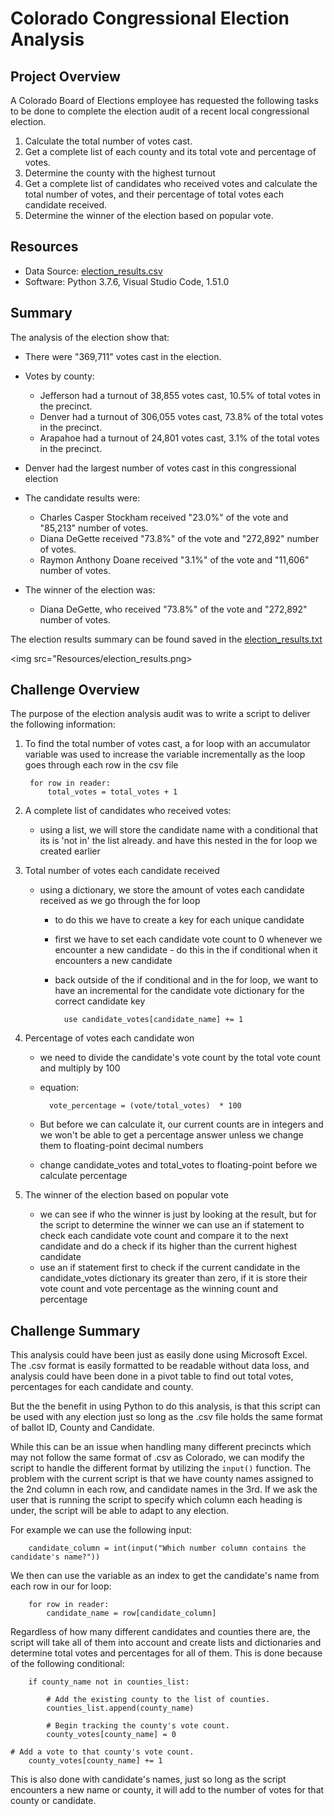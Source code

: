 # Colorado Congressional Election Analysis
## Project Overview 
A Colorado Board of Elections employee has requested the following tasks to be done to complete the election audit of a recent local congressional election.
1. Calculate the total number of votes cast. 
2. Get a complete list of each county and its total vote and percentage of votes.
3. Determine the county with the highest turnout
4. Get a complete list of candidates who received votes and calculate the total number of votes, and their percentage of total votes each candidate received. 
4. Determine the winner of the election based on popular vote.

## Resources 
- Data Source: [election_results.csv](Resources/election_results.csv)
- Software: Python 3.7.6, Visual Studio Code, 1.51.0

## Summary 
The analysis of the election show that: 
- There were "369,711" votes cast in the election. 
- Votes by county:
    - Jefferson had a turnout of 38,855 votes cast, 10.5% of total votes in the precinct.
    - Denver had a turnout of 306,055 votes cast, 73.8% of the total votes in the precinct.
    - Arapahoe had a turnout of 24,801 votes cast, 3.1% of the total votes in the precinct.
- Denver had the largest number of votes cast in this congressional election

- The candidate results were:
    - Charles Casper Stockham received "23.0%" of the vote and "85,213" number of votes. 
    - Diana DeGette received "73.8%" of the vote and "272,892" number of votes.
    - Raymon Anthony Doane received "3.1%" of the vote and "11,606" number of votes. 
- The winner of the election was:
    - Diana DeGette, who received "73.8%" of the vote and "272,892" number of votes.

The election results summary can be found saved in the [election_results.txt](analysis/election_analysis.net)

<img src="Resources/election_results.png></img>

## Challenge Overview

The purpose of the election analysis audit was to write a script to deliver the following information:
1. To find the total number of votes cast, a for loop with an accumulator variable was used to increase the variable incrementally as the loop goes through each row in the csv file

        for row in reader:
            total_votes = total_votes + 1

2. A complete list of candidates who received votes:
    - using a list, we will store the candidate name with a conditional that its is 'not in' the list already. and have this nested in the for loop we created earlier
3. Total number of votes each candidate received
    - using a dictionary, we store the amount of votes each candidate received as we go through the for loop
        - to do this we have to create a key for each unique candidate
        - first we have to set each candidate vote count to 0 whenever we encounter a new candidate - do this in the if conditional when it encounters a new candidate
        - back outside of the if conditional and in the for loop, we want to have an incremental for the candidate vote dictionary for the correct candidate key

                use candidate_votes[candidate_name] += 1

4. Percentage of votes each candidate won
    - we need to divide the candidate's vote count by the total vote count and multiply by 100
    - equation:

            vote_percentage = (vote/total_votes)  * 100

    - But before we can calculate it, our current counts are in integers and we won't be able to get a percentage answer unless we change them to floating-point decimal numbers
    - change candidate_votes and total_votes to floating-point before we calculate percentage
5. The winner of the election based on popular vote
    - we can see if who the winner is just by looking at the result, but for the script to determine the winner we can use an if statement to check each candidate vote count and compare it to the next candidate and do a check if its higher than the current highest candidate
    - use an if statement first to check if the current candidate in the candidate_votes dictionary its greater than zero, if it is store their vote count and vote percentage as the winning count and percentage

## Challenge Summary

This analysis could have been just as easily done using Microsoft Excel. The .csv format is easily formatted to be readable without data loss, and analysis could have been done in a pivot table to find out total votes, percentages for each candidate and county. 

But the the benefit in using Python to do this analysis, is that this script can be used with any election just so long as the .csv file holds the same format of ballot ID, County and Candidate. 

While this can be an issue when handling many different precincts which may not follow the same format of .csv as Colorado, we can modify the script to handle the different format by utilizing the `input()` function. The problem with the current script is that we have county names assigned to the 2nd column in each row, and candidate names in the 3rd. If we ask the user that is running the script to specify which column each heading is under, the script will be able to adapt to any election.

For example we can use the following input:

        candidate_column = int(input("Which number column contains the candidate's name?"))
We then can use the variable as an index to get the candidate's name from each row in our for loop:

        for row in reader:
            candidate_name = row[candidate_column]

Regardless of how many different candidates and counties there are, the script will take all of them into account and create lists and dictionaries and determine total votes and percentages for all of them. This is done because of the following conditional:

        if county_name not in counties_list:

            # Add the existing county to the list of counties.
            counties_list.append(county_name)

            # Begin tracking the county's vote count.
            county_votes[county_name] = 0

    # Add a vote to that county's vote count.
        county_votes[county_name] += 1

This is also done with candidate's names, just so long as the script encounters a new name or county, it will add to the number of votes for that county or candidate.